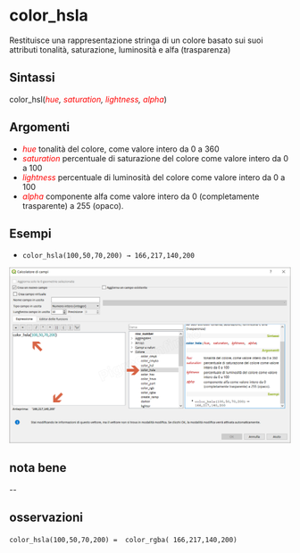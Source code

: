 # color_hsla

Restituisce una rappresentazione stringa di un colore basato sui suoi attributi tonalità, saturazione, luminosità e alfa (trasparenza)

## Sintassi

color_hsl(_<span style="color:red;">hue</span>, <span style="color:red;">saturation</span>, <span style="color:red;">lightness</span>, <span style="color:red;">alpha</span>_)

## Argomenti

* _<span style="color:red;">hue</span>_ tonalità del colore, come valore intero da 0 a 360
* _<span style="color:red;">saturation</span>_ percentuale di saturazione del colore come valore intero da 0 a 100
* _<span style="color:red;">lightness</span>_ percentuale di luminosità del colore come valore intero da 0 a 100
* _<span style="color:red;">alpha</span>_ componente alfa come valore intero da 0 (completamente trasparente) a 255 (opaco).

## Esempi

* `color_hsla(100,50,70,200) → 166,217,140,200`

![](../../img/colore/color_hsla/color_hsla1.png)

## nota bene

--

## osservazioni

`color_hsla(100,50,70,200) =  color_rgba( 166,217,140,200)`
